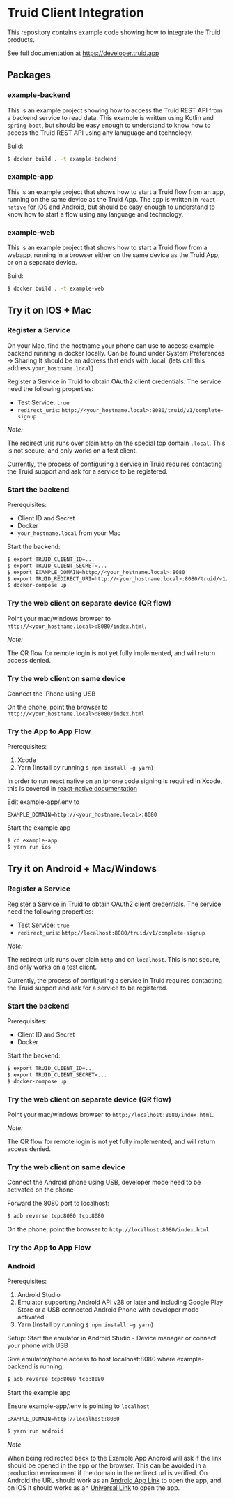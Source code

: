 # Truid Client Integration

This repository contains example code showing how to integrate the Truid products.

See full documentation at https://developer.truid.app

## Packages

### example-backend

This is an example project showing how to access the Truid REST API from a backend service to read data. This example is written using Kotlin and `spring-boot`, but should be easy enough to understand to know how to access the Truid REST API using any lanuguage and technology.

Build:

```bash
$ docker build . -t example-backend
```

### example-app

This is an example project that shows how to start a Truid flow from an app, running on the same device as the Truid App. The app is written in `react-native` for iOS and Android, but should be easy enough to understand to know how to start a flow using any language and technology.

### example-web

This is an example project that shows how to start a Truid flow from a webapp, running in a browser either on the same device as the Truid App, or on a separate device.

Build:

```bash
$ docker build . -t example-web
```

## Try it on IOS + Mac
### Register a Service

On your Mac, find the hostname your phone can use to access example-backend running in docker locally. Can be found under System Preferences -> Sharing
It should be an address that ends with .local. (lets call this address `your_hostname.local`)

Register a Service in Truid to obtain OAuth2 client credentials. The service need the following properties:
- Test Service: `true`
- `redirect_uris`: `http://<your_hostname.local>:8080/truid/v1/complete-signup`

_Note:_

The redirect uris runs over plain `http` on the special top domain `.local`. This is not secure, and only works on a test client.

Currently, the process of configuring a service in Truid requires contacting the Truid support and ask for a service to be registered.

### Start the backend

Prerequisites:
- Client ID and Secret
- Docker
- `your_hostname.local` from your Mac

Start the backend:

```bash
$ export TRUID_CLIENT_ID=...
$ export TRUID_CLIENT_SECRET=...
$ export EXAMPLE_DOMAIN=http://<your_hostname.local>:8080
$ export TRUID_REDIRECT_URI=http://<your_hostname.local>:8080/truid/v1/complete-signup
$ docker-compose up
```

### Try the web client on separate device (QR flow)

Point your mac/windows browser to `http://<your_hostname.local>:8080/index.html`.

_Note:_

The QR flow for remote login is not yet fully implemented, and will return access denied.

### Try the web client on same device

Connect the iPhone using USB

On the phone, point the browser to `http://<your_hostname.local>:8080/index.html`

### Try the App to App Flow
Prerequisites:
1. Xcode
2. Yarn (Install by running `$ npm install -g yarn`)

In order to run react native on an iphone code signing is required in Xcode, this is covered in [react-native documentation](https://reactnative.dev/docs/running-on-device) 

Edit example-app/.env to
```
EXAMPLE_DOMAIN=http://<your_hostname.local>:8080
```

Start the example app 

```bash
$ cd example-app
$ yarn run ios
```

## Try it on Android + Mac/Windows
### Register a Service

Register a Service in Truid to obtain OAuth2 client credentials. The service need the following properties:
- Test Service: `true`
- `redirect_uris`: `http://localhost:8080/truid/v1/complete-signup`

_Note:_

The redirect uris runs over plain `http` and on `localhost`. This is not secure, and only works on a test client.

Currently, the process of configuring a service in Truid requires contacting the Truid support and ask for a service to be registered.

### Start the backend

Prerequisites:
- Client ID and Secret
- Docker

Start the backend:

```bash
$ export TRUID_CLIENT_ID=...
$ export TRUID_CLIENT_SECRET=...
$ docker-compose up
```

### Try the web client on separate device (QR flow)

Point your mac/windows browser to `http://localhost:8080/index.html`.

_Note:_

The QR flow for remote login is not yet fully implemented, and will return access denied.

### Try the web client on same device

Connect the Android phone using USB, developer mode need to be activated on the phone

Forward the 8080 port to localhost:

```bash
$ adb reverse tcp:8080 tcp:8080
```

On the phone, point the browser to `http://localhost:8080/index.html`

### Try the App to App Flow

### Android

Prerequisites:
1. Android Studio 
2. Emulator supporting Android API v28 or later and including Google Play Store or a USB connected Android Phone with developer mode activated
3. Yarn (Install by running `$ npm install -g yarn`)

Setup:
Start the emulator in Android Studio - Device manager or connect your phone with USB

Give emulator/phone access to host localhost:8080 where example-backend is running

```bash
$ adb reverse tcp:8080 tcp:8080
```

Start the example app

Ensure example-app/.env is pointing to `localhost`
```
EXAMPLE_DOMAIN=http://localhost:8080
```

```bash
$ yarn run android
```

_Note_

When being redirected back to the Example App Android will ask if the link should be opened in the app or the browser. This can be avoided in a production environment if the domain in the redirect url is verified.
On Android the URL should work as an [Android App Link](https://developer.android.com/training/app-links/verify-android-applinks) to open the app, and on iOS it should works as an [Universal Link](https://developer.apple.com/documentation/xcode/allowing-apps-and-websites-to-link-to-your-content) to open the app.

